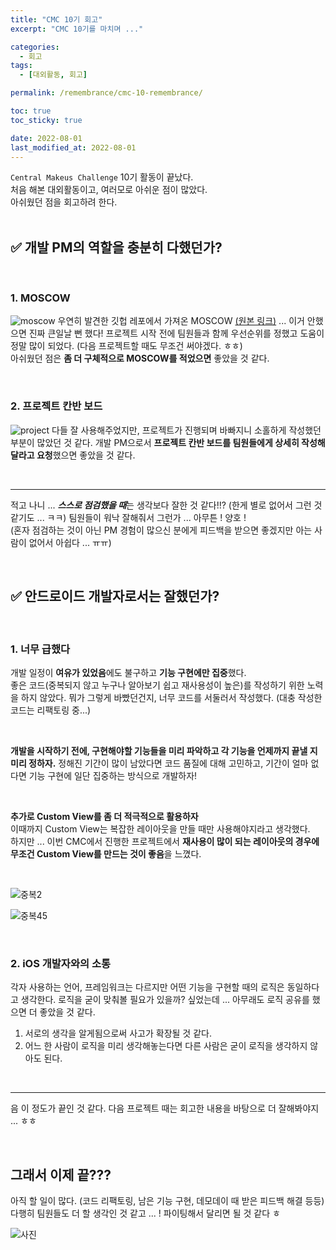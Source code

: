 ```yaml
---
title: "CMC 10기 회고"
excerpt: "CMC 10기를 마치며 ..."

categories:
  - 회고
tags:
  - [대외활동, 회고]

permalink: /remembrance/cmc-10-remembrance/

toc: true
toc_sticky: true

date: 2022-08-01
last_modified_at: 2022-08-01
---
```


`Central Makeus Challenge` 10기 활동이 끝났다.   
처음 해본 대외활동이고, 여러모로 아쉬운 점이 많았다.  
아쉬웠던 점을 회고하려 한다.   
<br/>

## ✅ 개발 PM의 역할을 충분히 다했던가?
<br/>

### 1. MOSCOW
![moscow](/imgs/moscow.png)
우연히 발견한 깃헙 레포에서 가져온 MOSCOW [(원본 링크)](https://cse0518.notion.site/MoSCoW-67cf0e794a9f412fa6a9e4a2eec90fc5)  ... 이거 안했으면 진짜 큰일날 뻔 했다! 프로젝트 시작 전에 팀원들과 함께 우선순위를 정했고 도움이 정말 많이 되었다. (다음 프로젝트할 때도 무조건 써야겠다. ㅎㅎ)   
아쉬웠던 점은 **좀 더 구체적으로 MOSCOW를 적었으면** 좋았을 것 같다.

<br/>

### 2. 프로젝트 칸반 보드
![project](/imgs/project.png)
다들 잘 사용해주었지만, 프로젝트가 진행되며 바빠지니 소홀하게 작성했던 부분이 많았던 것 같다. 개발 PM으로서 **프로젝트 칸반 보드를 팀원들에게 상세히 작성해달라고 요청**했으면 좋았을 것 같다.

<br/>

***
적고 나니 ... ***스스로 점검했을 때***는 생각보다 잘한 것 같다!!? (한게 별로 없어서 그런 것 같기도 ... ㅋㅋ)
팀원들이 워낙 잘해줘서 그런가 ... 아무튼 ! 양호 !    
(혼자 점검하는 것이 아닌 PM 경험이 많으신 분에게 피드백을 받으면 좋겠지만 아는 사람이 없어서 아쉽다 ... ㅠㅠ)


<br/>

## ✅ 안드로이드 개발자로서는 잘했던가?
<br/>

### 1. 너무 급했다
개발 일정이 **여유가 있었음**에도 불구하고 **기능 구현에만 집중**했다.   
좋은 코드(중복되지 않고 누구나 알아보기 쉽고 재사용성이 높은)를 작성하기 위한 노력을 하지 않았다. 뭐가 그렇게 바빴던건지, 너무 코드를 서둘러서 작성했다. (대충 작성한 코드는 리팩토링 중...)

<br/> 

**개발을 시작하기 전에, 구현해야할 기능들을 미리 파악하고 각 기능을 언제까지 끝낼 지 미리 정하자.** 정해진 기간이 많이 남았다면 코드 품질에 대해 고민하고, 기간이 얼마 없다면 기능 구현에 일단 집중하는 방식으로 개발하자!  

<br/>

**추가로 Custom View를 좀 더 적극적으로 활용하자**   
이때까지 Custom View는 복잡한 레이아웃을 만들 때만 사용해야지라고 생각했다.   
하지만 ... 이번 CMC에서 진행한 프로젝트에서 **재사용이 많이 되는 레이아웃의 경우에 무조건 Custom View를 만드는 것이 좋음**을 느꼈다.   

<br/>

![중복2](/imgs/중복2.png)

![중복45](/imgs/중복45.png)

<br/>


### 2. iOS 개발자와의 소통
각자 사용하는 언어, 프레임워크는 다르지만 어떤 기능을 구현할 때의 로직은 동일하다고 생각한다. 로직을 굳이 맞춰볼 필요가 있을까? 싶었는데 ... 아무래도 로직 공유를 했으면 더 좋았을 것 같다.   
1. 서로의 생각을 알게됨으로써 사고가 확장될 것 같다.
2. 어느 한 사람이 로직을 미리 생각해놓는다면 다른 사람은 굳이 로직을 생각하지 않아도 된다.

<br/>

***
음 이 정도가 끝인 것 같다. 다음 프로젝트 때는 회고한 내용을 바탕으로 더 잘해봐야지 ... ㅎㅎ   

<br/>

## 그래서 이제 끝???
아직 할 일이 많다. (코드 리팩토링, 남은 기능 구현, 데모데이 때 받은 피드백 해결 등등) 다행히 팀원들도 더 할 생각인 것 같고 ... ! 파이팅해서 달리면 될 것 같다 ㅎ   

![사진](/imgs/20220730_112554.jpg)






